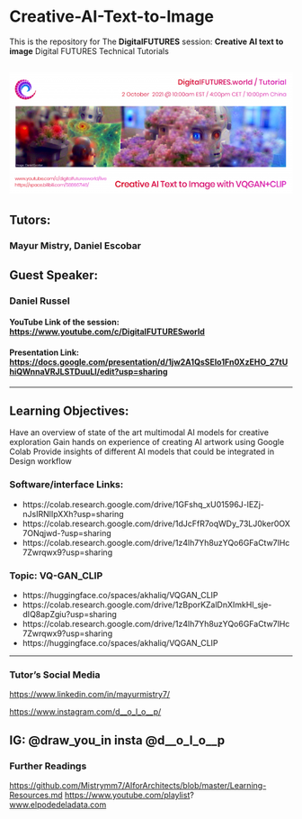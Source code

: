 # Creative-AI-Text-to-Image
This is the repository for The **DigitalFUTURES** session: **Creative AI text to image**
Digital FUTURES Technical Tutorials


![](images/1.png)
---
## Tutors: 
### Mayur Mistry, Daniel Escobar
## Guest Speaker: 
### Daniel Russel


#### YouTube Link of the session: https://www.youtube.com/c/DigitalFUTURESworld
#### Presentation Link: https://docs.google.com/presentation/d/1jw2A1QsSElo1Fn0XzEHO_27tUhiQWnnaVRJLSTDuuLI/edit?usp=sharing
---

## Learning Objectives: 
Have an overview of state of the art multimodal AI models for creative exploration 
Gain hands on experience of creating AI artwork using Google Colab 
Provide insights of different AI models that could be integrated in Design workflow


### Software/interface Links:
<ul>
 <li>https://colab.research.google.com/drive/1GFshq_xU01596J-lEZj-nJsIRNlIpXXh?usp=sharing</li>
 <li>https://colab.research.google.com/drive/1dJcFfR7oqWDy_73LJ0ker0OX7ONqjwd-?usp=sharing</li>
 <li>https://colab.research.google.com/drive/1z4lh7Yh8uzYQo6GFaCtw7lHc7Zwrqwx9?usp=sharing</li>
</ul>

### Topic: VQ-GAN_CLIP
<ul>
 <li>https://huggingface.co/spaces/akhaliq/VQGAN_CLIP</li>
 <li>https://colab.research.google.com/drive/1zBporKZalDnXImkHl_sje-dIQ8apZgiu?usp=sharing</li>
 <li>https://colab.research.google.com/drive/1z4lh7Yh8uzYQo6GFaCtw7lHc7Zwrqwx9?usp=sharing</li>
 <li>https://huggingface.co/spaces/akhaliq/VQGAN_CLIP</li>
</ul>

---
### Tutor’s Social Media
https://www.linkedin.com/in/mayurmistry7/
 
https://www.instagram.com/d__o_l_o__p/
 
IG: @draw_you_in insta @d__o_l_o__p
---

### Further Readings
https://github.com/Mistrymm7/AIforArchitects/blob/master/Learning-Resources.md
https://www.youtube.com/playlist?
www.elpodedeladata.com

